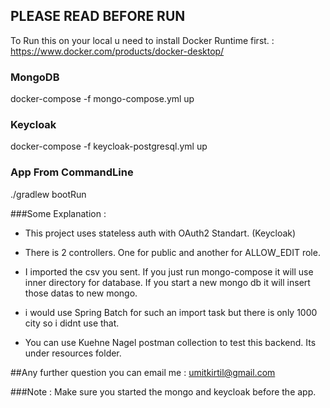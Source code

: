 ## PLEASE READ BEFORE RUN ###
To Run this on your local u need to install Docker Runtime first. : https://www.docker.com/products/docker-desktop/

### MongoDB
docker-compose -f mongo-compose.yml up
### Keycloak
docker-compose -f keycloak-postgresql.yml up
### App From CommandLine
./gradlew bootRun


###Some Explanation :

 - This project uses stateless auth with OAuth2 Standart. (Keycloak)
 - There is 2 controllers. One for public and another for ALLOW_EDIT role.
 
 - I imported the csv you sent. If you just run mongo-compose it will use inner directory for database. If you start a new mongo db it will insert those datas to new mongo.
 - i would use Spring Batch for such an import task but there is only 1000 city so i didnt use that.
 - You can use Kuehne Nagel postman collection to test this backend. Its under resources folder.

##Any further question you can email me : umitkirtil@gmail.com

###Note : Make sure you started the mongo and keycloak before the app. 
